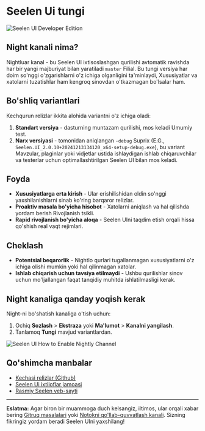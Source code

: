 # Seelen Ui tungi

![Seelen UI Developer Edition](https://github.com/user-attachments/assets/76634b49-7b09-4ef2-9643-e93542309f5d)

## Night kanali nima?

Nightluar kanal - bu Seelen UI ixtisoslashgan qurilishi avtomatik ravishda har
bir yangi majburiyat bilan yaratiladi `master` Filial. Bu tungi versiya har doim
so'nggi o'zgarishlarni o'z ichiga olganligini ta'minlaydi, Xususiyatlar va
xatolarni tuzatishlar ham kengroq sinovdan o'tkazmagan bo'lsalar ham.

## Bo'shliq variantlari

Kechqurun relizlar ikkita alohida variantni o'z ichiga oladi:

1. **Standart versiya** - dasturning muntazam qurilishi, mos keladi Umumiy test.
2. **Narx versiyasi** - tomonidan aniqlangan `-debug` Suprix (E.G.,
   `Seelen.UI_2.0.10+20241213134120_x64-setup-debug.exe`), bu variant Mavzular,
   plaginlar yoki vidjetlar ustida ishlaydigan ishlab chiqaruvchilar va
   testerlar uchun optimallashtirilgan Seelen UI bilan mos keladi.

## Foyda

- **Xususiyatlarga erta kirish** - Ular erishilishidan oldin so'nggi
  yaxshilanishlarni sinab ko'ring barqaror relizlar.
- **Proaktiv masala bo'yicha hisobot** - Xatolarni aniqlash va hal qilishda
  yordam berish Rivojlanish tsikli.
- **Rapid rivojlanish bo'yicha aloqa** - Seelen UIni taqdim etish orqali hissa
  qo'shish real vaqt rejimlari.

## Cheklash

- **Potentsial beqarorlik** - Nightlo qurlari tugallanmagan xususiyatlarni o'z
  ichiga olishi mumkin yoki hal qilinmagan xatolar.
- **Ishlab chiqarish uchun tavsiya etilmaydi** - Ushbu qurilishlar sinov uchun
  mo'ljallangan faqat tanqidiy muhitda ishlatilmasligi kerak.

## Night kanaliga qanday yoqish kerak

Night-ni bo'shatish kanaliga o'tish uchun:

1. Ochiq **Sozlash** > **Ekstraza** yoki **Ma'lumot** > **Kanalni yangilash**.
2. Tanlamoq **Tungi** mavjud variantlardan.

![Seelen UI How to Enable Nightly Channel](https://github.com/user-attachments/assets/ae88aeac-98cc-4424-a9e7-fb59740b694e)

## Qo'shimcha manbalar

- [Kechasi relizlar (Github)](https://github.com/eythaann/Seelen-UI/releases/tag/nightly)
- [Seelen Ui ixtiloflar jamoasi](https://discord.gg/ABfASx5ZAJ)
- [Rasmiy Seelen veb-sayti](https://seelen.io)

---

**Eslatma:** Agar biron bir muammoga duch kelsangiz, iltimos, ular orqali xabar
bering [Gitruq masalalari](https://github.com/eythaann/Seelen-UI/issues) yoki
[Notokni qo'llab-quvvatlash kanali](https://discord.gg/ABfASx5ZAJ). Sizning
fikringiz yordam beradi Seelen UIni yaxshilang!

